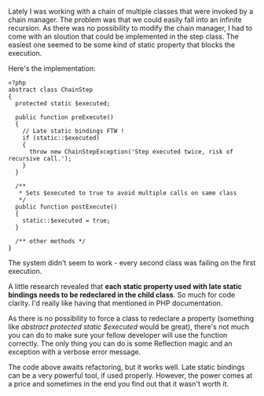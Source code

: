 Lately I was working with a chain of multiple classes that were invoked by a chain manager. The problem was that we could easily fall into an infinite recursion. As there was no possibility to modify the chain manager, I had to come with an sloution that could be implemented in the step class. The easiest one seemed to be some kind of static property that blocks the execution. 

Here's the implementation:

    <?php
    abstract class ChainStep
    {
      protected static $executed;

      public function preExecute()
      {
        // Late static bindings FTW !
        if (static::$executed)
        {
          throw new ChainStepException('Step executed twice, risk of recursive call.');
        }
      }

      /**
       * Sets $executed to true to avoid multiple calls on same class
       */
      public function postExecute()
      {
        static::$executed = true;
      }
      
      /** other methods */
    }
  
The system didn't seem to work - every second class was failing on the first execution.

A little research revealed that **each static property used with late static bindings needs to be redeclared in the child class**. So much for code clarity. I'd really like having that mentioned in PHP documentation.

As there is no possibility to force a class to redeclare a property (something like _abstract protected static $executed_ would be great), there's not much you can do to make sure your fellow developer will use the function correctly. The only thing you can do is some Reflection magic and an exception with a verbose error message.

The code above awaits refactoring, but it works well. Late static bindings can be a very powerful tool, if used properly. However, the power comes at a price and sometimes in the end you find out that it wasn't worth it. 
